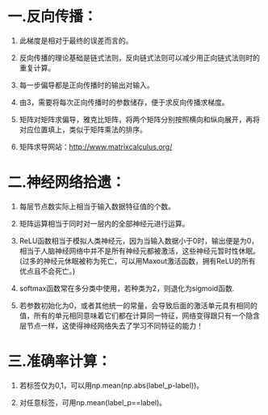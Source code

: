 # **一.反向传播：**

1. 此梯度是相对于最终的误差而言的。

2. 反向传播的理论基础是链式法则，反向链式法则可以减少用正向链式法则时的重复计算。

3. 每一步偏导都是正向传播时的输出对输入。

4. 由3，需要将每次正向传播时的参数储存，便于求反向传播求梯度。

5. 矩阵对矩阵求偏导，雅克比矩阵，将两个矩阵分别按照横向和纵向展开，再将对应位置填上，类似于矩阵乘法的排序。

6. 矩阵求导网站：http://www.matrixcalculus.org/

# **二.神经网络拾遗：**

1. 每层节点数实际上相当于输入数据特征值的个数。

2. 矩阵运算相当于同时对一层内的全部神经元进行运算。

3. ReLU函数相当于模拟人类神经元，因为当输入数据小于0时，输出便是为0，相当于人脑神经网络中并不是所有神经元都被激活，这些神经元暂时性休眠。(过多的神经元休眠被称为死亡，可以用Maxout激活函数，拥有ReLU的所有优点且不会死亡。)

4. softmax函数常在多分类中使用，若种类为2，则退化为sigmoid函数.

5. 若参数初始化为0，或者其他统一的常量，会导致后面的激活单元具有相同的值，所有的单元相同意味着它们都在计算同一特征，网络变得跟只有一个隐含层节点一样，这使得神经网络失去了学习不同特征的能力！

# **三.准确率计算：**

1. 若标签仅为0,1，可以用np.mean(np.abs(label_p-label))。

2. 对任意标签，可用np.mean(label_p==label)。